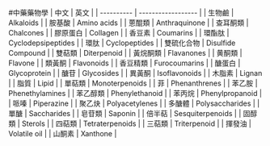 #中藥藥物學 
| 中文       | 英文               |
| ---------- | ------------------ |
| 生物鹼     | Alkaloids          |
| 胺基酸     | Amino acids        |
| 蒽醌類     | Anthraquinone      |
| 查耳酮類   | Chalcones          |
| 膠原蛋白   | Collagen           |
| 香豆素     | Coumarins          |
| 環酯肽     | Cyclodepsipeptides |
| 環肽       | Cyclopeptides      |
| 雙硫化合物 | Disulfide Compound |
| 雙萜類     | Diterpenoid        |
| 黃烷酮類   | Flavanones         |
| 黄酮類     | Flavone            |
| 類黃酮     | Flavonoids         |
| 香豆精類   | Furocoumarins      |
| 醣蛋白     | Glycoprotein       |
| 醣苷       | Glycosides         |
| 異黃酮     | Isoflavonoids      |
| 木脂素     | Lignan             |
| 脂質       | Lipid              |
| 單萜類     | Monoterpenoids     |
| 菲         | Phenanthrenes      |
| 苯乙胺     | Phenethylamines    |
| 苯乙醇類   | Phenylethanoid     |
| 苯丙烷     | Phenylpropanoid    |
| 哌嗪       | Piperazine         |
| 聚乙炔     | Polyacetylenes     |
| 多醣體     | Polysaccharides    |
| 單醣       | Saccharides        |
| 皂苷類     | Saponin            |
| 倍半萜     | Sesquiterpenoids   |
| 固醇類     | Sterols            |
| 四萜類     | Tetraterpenoids    |
| 三萜類     | Triterpenoid       |
| 揮發油     | Volatile oil       |
| 山酮素     | Xanthone           |
